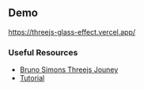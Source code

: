 ## Demo

https://threejs-glass-effect.vercel.app/

### Useful Resources

- [Bruno Simons Threejs Jouney](https://threejs-journey.com/lessons/what-is-webgl-and-why-use-three-js)<br>
- [Tutorial](https://blog.olivierlarose.com/tutorials/3d-glass-effect)
